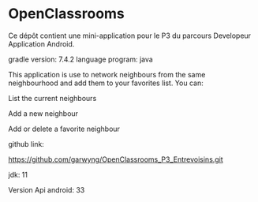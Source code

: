 # OpenClassrooms

Ce dépôt contient une mini-application pour le P3 du parcours Developeur Application Android.

gradle version: 7.4.2 language program: java

This application is use to network neighbours from the same neighbourhood and add them to your favorites list. You can:

List the current neighbours

Add a new neighbour 

Add or delete a favorite neighbour 

github link:

https://github.com/garwyng/OpenClassrooms_P3_Entrevoisins.git

jdk: 11

Version Api android: 33